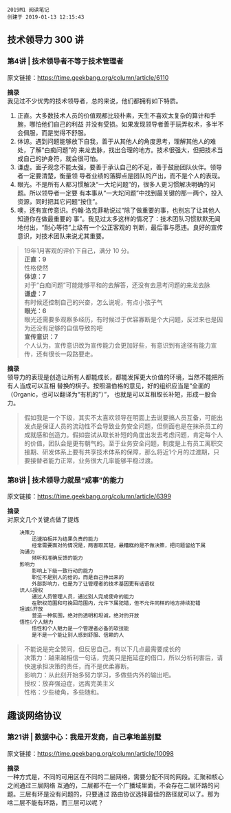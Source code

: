 ```
2019M1 阅读笔记
创建于 2019-01-13 12:15:43
```

## 技术领导力 300 讲
### 第4讲 | 技术领导者不等于技术管理者
原文链接：https://time.geekbang.org/column/article/6110  

**摘录**  
我见过不少优秀的技术领导者，总的来说，他们都拥有如下特质。
1. 正直。大多数技术人员的价值观都比较朴素，天生不喜欢太复杂的算计和手腕，哪怕他们自己的利益
并没有受损。如果发现领导者善于玩弄权术，多半不会佩服，而是觉得不舒服。
2. 体谅。遇到问题能够放下自我，善于从其他人的角度思考，理解其他人的难处，了解“白痴问题”的
来龙去脉，找出合理的地方。技术很强大，但把技术当成自己的护身符，就会很可怕。
3. 谦虚。面子观念不能太强，要善于承认自己的不足，善于鼓励团队伙伴。领导者一定要清楚，衡量领
导者业绩的落脚点是团队的产出，而不是个人的表现。
4. 眼光。不是所有人都习惯解决“一大坨问题”的，很多人更习惯解决明确的问题。所以领导者一定要
有本事从“一大坨问题”中找到最关键的那一两个，投入资源，同时把其它问题“按住”。
5. 噢，还有宣传意识。约翰·洛克菲勒说过“除了做重要的事，也别忘了让其他人知道你在做最重要的
事”。我见过太多这样的情况了：技术团队习惯默默无闻地付出，“耐心等待”上级有一个公正客观的
判断，最后事与愿违。良好的宣传意识，对技术团队来说尤其重要。

> 19年1月客观的评价下自己，满分 10 分。  
**正直：9**  
性格使然  
**体谅：7**  
对于“白痴问题”可能能够平和的去解答，还没有去思考问题的来龙去脉  
**谦虚：7**  
有时候还控制自己的兴奋，怎么说呢，有点小孩子气  
**眼光：6**  
眼光还需要多观察多经历，有时候过于优容寡断是个大问题，反过来也是因为还没有足够的自信导致的吧  
**宣传意识：7**  
个人认为，宣传意识改为宣传能力会更加好些，有意识到有途径有能力宣传，还有很长一段路要走。  

**摘录**  
领导力的表现是创造让所有人都能成长，都能发挥更大价值的环境，当然不能把所有人当成可以互相
替换的棋子。按照温伯格的意见，好的组织应当是“全面的（Organic，也可以翻译为“有机的”）”，
也就是可以互相取长补短，形成一股合力。

> 假如我是一个下级，其实不太喜欢领导在明面上去说要搞人员互备，可能出发点是保证人员的流动性不会导致业务安全问题，但侧面也是在抹杀员工的成就感和创造力。假如尝试从取长补短的角度出发去考虑问题，肯定每个人的价值，团队会是更有朝气的。至于业务安全问题，制度是上有员工离职交接期、研发体系上要有共享技术体系的保障，那么将近1个月的过渡期，只要接替者能力正常，业务很大几率能够平稳过渡。

### 第8讲 | 技术领导力就是“成事”的能力
原文链接：https://time.geekbang.org/column/article/6399

**摘录**  
对原文几个关键点做了提炼
```v
	决策力
		迅速拍板并为结果负责的能力
		经常需要面对的情况是，两害取其轻，最糟糕的是不做决策，把问题留给下属
	沟通力
		倾听和准确反馈的能力
	影响力
		影响上下级一致行动的能力
		职位不是别人的给的，而是自己挣出来的
		外部影响力，也是为了让管理者的技术基因更有话语权
	识人&授权
		通过人员管理人员，通过别人完成使命的能力
		在职权范围和可挽回范围内，允许下属犯错，但不允许同样的地方持续犯错
	坦诚&开放
		营造一种氛围，绝对的透明和坦诚，绝对的开放
	悟性&个人魅力
		悟性和个人魅力是一个管理者必备的软技能
		是不是一个能让别人感到舒服、信赖的人
```

>不能说是完全赞同，但反思自己，有以下几点最需要成长的  
决策力：越来越相信一句话，完美只是拖延症的借口，所以分析利害后，请快速承担决策的责任，而不是优柔寡断。  
影响力：从此刻开始多努力学习，多做些内外的输出吧。  
授权：放弃强迫症，远离完美主义  
性格：少些棱角，多些随和。  


## 趣谈网络协议
### 第21讲 | 数据中心：我是开发商，自己拿地盖别墅
原文链接：https://time.geekbang.org/column/article/10098

**摘录**  
一种方式是，不同的可用区在不同的二层网络，需要分配不同的网段。汇聚和核心之间通过三层网络
互通的，二层都不在一个广播域里面，不会存在二层环路的问题。三层有环是没有问题的，只要通过
路由协议选择最佳的路径就可以了。那为啥二层不能有环路，而三层可以呢？

> 
